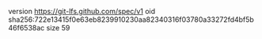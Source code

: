 version https://git-lfs.github.com/spec/v1
oid sha256:722e13415f0e63eb8239910230aa82340316f03780a33272fd4bf5b46f6538ac
size 59
